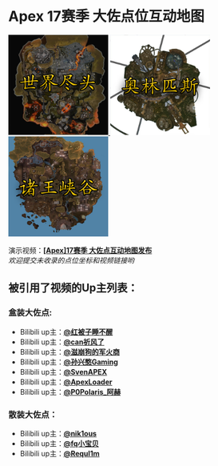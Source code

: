 # **Apex 17赛季 大佐点位互动地图**  

<a href="https://xunfengawa.github.io/%E4%B8%96%E7%95%8C%E5%B0%BD%E5%A4%B4.html">
    <img border="0" src="./images/icons/世界尽头缩略图.png"
        alt="这是一张世界尽头缩略图"
        width="200"
        height="200"
    >
</a>
<a href="https://xunfengawa.github.io/%E5%A5%A5%E6%9E%97%E5%8C%B9%E6%96%AF.html">
    <img border="0" src="./images/icons/奥林匹斯缩略图.png"
        alt="这是一张奥林匹斯缩略图"
        width="200"
        height="200"
    >
</a>
<a href="https://xunfengawa.github.io/%E8%AF%B8%E7%8E%8B%E5%B3%A1%E8%B0%B7.html">
    <img border="0" src="./images/icons/诸王峡谷缩略图.png"
        alt="这是一张诸王峡谷缩略图"
        width="200"
        height="200"
    >
</a>  

演示视频：[**[Apex]17赛季 大佐点互动地图发布**](https://www.bilibili.com/video/BV1So4y1T7BJ/)  
*欢迎提交未收录的点位坐标和视频链接哟*  
## 被引用了视频的Up主列表：  
### 盒装大佐点:
- Bilibili up主：[**@红被子睡不醒**](https://space.bilibili.com/2682013)  
- Bilibili up主：[**@can祈风了**](https://space.bilibili.com/508941740)  
- Bilibili up主：[**@滋崩狗的军火商**](https://space.bilibili.com/315308990)  
- Bilibili up主：[**@孙兴憨Gaming**](https://space.bilibili.com/30970935)  
- Bilibili up主：[**@SvenAPEX**](https://space.bilibili.com/30790219)  
- Bilibili up主：[**@ApexLoader**](https://space.bilibili.com/177789726)  
- Bilibili up主：[**@P0Polaris_阿赫**](https://space.bilibili.com/12597648)  

### 散装大佐点：
- Bilibili up主：[**@nik1ous**](https://space.bilibili.com/1714733409)  
- Bilibili up主：[**@fq小宝贝**](https://space.bilibili.com/398841118)  
- Bilibili up主：[**@RequI1m**](https://space.bilibili.com/294158893)  
